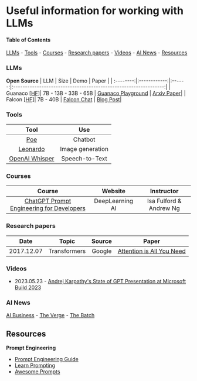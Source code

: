 # Useful information for working with LLMs

#### Table of Contents
[LLMs](#llms) - [Tools](#tools) - [Courses](#courses) - [Research papers](#research-papers) - [Videos](#videos) - [AI News](#ai-news) - [Resources](#resources)

### LLMs
**Open Source**
| LLM      | Size        | Demo | Paper                                                            |
| :--------:|:------------:|:------:|:----------------------------------------------------------------:|
| Guanaco [[HF]](https://huggingface.co/timdettmers/guanaco-33b-merged)| 7B - 13B - 33B - 65B | [Guanaco Playground](https://huggingface.co/spaces/uwnlp/guanaco-playground-tgi) | [Arxiv Paper](https://arxiv.org/pdf/2305.14314.pdf)|
| Falcon [[HF]](https://huggingface.co/tiiuae/falcon-40b-instruct)| 7B - 40B | [Falcon Chat](https://huggingface.co/spaces/HuggingFaceH4/falcon-chat) | [Blog Post](https://huggingface.co/blog/falcon)|

### Tools

| Tool                                               | Use                  |
| :-------------------------------------------------:|:--------------------:|
| [Poe](https://poe.com/)                            | Chatbot              |
| [Leonardo](https://app.leonardo.ai/)               | Image generation     |
| [OpenAI Whisper](https://github.com/openai/whisper)| Speech-to-Text       |

### Courses
| Course      | Website        | Instructor |
| :--------:|:------------:|:------:|
| [ChatGPT Prompt Engineering for Developers](https://www.deeplearning.ai/short-courses/chatgpt-prompt-engineering-for-developers/)| DeepLearning AI | Isa Fulford & Andrew Ng |

### Research papers
| Date      | Topic        | Source | Paper                                                            |
| :--------:|:------------:|:------:|:----------------------------------------------------------------:|
| 2017.12.07| Transformers | Google | [Attention is All You Need](https://arxiv.org/pdf/1706.03762.pdf)|

### Videos
- 2023.05.23 - [Andrej Karpathy's State of GPT Presentation at Microsoft Build 2023](https://www.youtube.com/watch?v=bZQun8Y4L2A)

### AI News
[AI Business](https://aibusiness.com/) - [The Verge](https://www.theverge.com/ai-artificial-intelligence) - [The Batch](https://www.deeplearning.ai/the-batch/)

## Resources
**Prompt Engineering**
- [Prompt Engineering Guide](https://www.promptingguide.ai/)
- [Learn Prompting](https://learnprompting.org/docs/intro)
- [Awesome Prompts](https://github.com/f/awesome-chatgpt-prompts/blob/main/prompts.csv)
